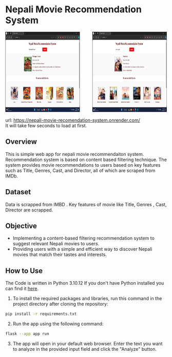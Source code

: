 # Nepali Movie Recommendation System

<p float="left">
  <img src="static/dem1.png" width="46%"  height="250" />
  &nbsp;&nbsp;&nbsp;&nbsp;&nbsp;&nbsp;&nbsp;&nbsp;
  <img src="static/dem2.png" width="46%"  height="250" />
</p>

url: https://nepali-movie-recomendation-system.onrender.com/ <br>
It will take few seconds to load at first.

## Overview
This is simple web app for nepali movie recommendaiton system. Recommendation system is based on content based filtering technique. 
The system provides movie recommendations to users based on key features such as Title, Genres, Cast, and Director, all of which are scraped from IMDb.

## Dataset
Data is scrapped from IMBD . Key features of movie like Title, Genres , Cast, Director are scrapped. 

## Objective
<ul style="list-style-type: disc;">
  <li>Implementing a content-based filtering recommendation system to suggest relevant Nepali movies to users.</li>
  <li>Providing users with a simple and efficient way to discover Nepali movies that match their tastes and interests.</li>
</ul>


## How to Use
The Code is written in Python  3.10.12  If you don't have Python installed you can find it [here](https://www.python.org/downloads/).
1. To install the required packages and libraries, run this command in the project directory after cloning the repository:
  ```bash
pip install -r requirements.txt
  ```
2. Run the app using the following command:
 ```bash
 flask --app app run
   ```
3. The app will open in your default web browser. Enter the text you want to analyze in the provided input field and click the "Analyze" button.



